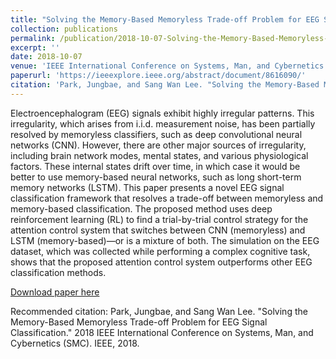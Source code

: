 ```yaml
---
title: "Solving the Memory-Based Memoryless Trade-off Problem for EEG Signal Classification"
collection: publications
permalink: /publication/2018-10-07-Solving-the-Memory-Based-Memoryless-Trade-off-Problem-for-EEG-Signal-Classification
excerpt: ''
date: 2018-10-07
venue: 'IEEE International Conference on Systems, Man, and Cybernetics (SMC). IEEE, 2018.'
paperurl: 'https://ieeexplore.ieee.org/abstract/document/8616090/'
citation: 'Park, Jungbae, and Sang Wan Lee. "Solving the Memory-Based Memoryless Trade-off Problem for EEG Signal Classification." 2018 IEEE International Conference on Systems, Man, and Cybernetics (SMC). IEEE, 2018.'
---
```


Electroencephalogram (EEG) signals exhibit highly irregular patterns. This irregularity, which arises from i.i.d. measurement noise, has been partially resolved by memoryless classifiers, such as deep convolutional neural networks (CNN). However, there are other major sources of irregularity, including brain network modes, mental states, and various physiological factors. These internal states drift over time, in which case it would be better to use memory-based neural networks, such as long short-term memory networks (LSTM). This paper presents a novel EEG signal classification framework that resolves a trade-off between memoryless and memory-based classification. The proposed method uses deep reinforcement learning (RL) to find a trial-by-trial control strategy for the attention control system that switches between CNN (memoryless) and LSTM (memory-based)—or is a mixture of both. The simulation on the EEG dataset, which was collected while performing a complex cognitive task, shows that the proposed attention control system outperforms other EEG classification methods.

[Download paper here](https://ieeexplore.ieee.org/abstract/document/8616090/)

Recommended citation: Park, Jungbae, and Sang Wan Lee. "Solving the Memory-Based Memoryless Trade-off Problem for EEG Signal Classification." 2018 IEEE International Conference on Systems, Man, and Cybernetics (SMC). IEEE, 2018.
